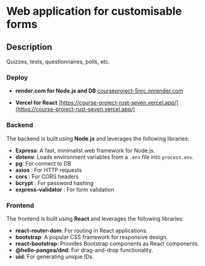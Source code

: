 # Web application for customisable forms

## Description
Quizzes, tests, questionnaires, polls, etc.

### Deploy
- **render.com for Node.js and DB** 
[courseproject-5nrc.onrender.com](https://courseproject-5nrc.onrender.com)

- **Vercel for React**
[https://course-project-rust-seven.vercel.app/](https://course-project-rust-seven.vercel.app/)

### Backend
The backend is built using **Node.js** and leverages the following libraries:
- **Express**: A fast, minimalist web framework for Node.js.
- **dotenv**: Loads environment variables from a `.env` file into `process.env`.
- **pg**: For connect to DB
- **axios**  : For HTTP requests
- **сors** :  For CORS headers
- **bcrypt** : For password hashing
- **express-validator**  : For form validation


### Frontend
The frontend is built using **React** and leverages the following libraries:
- **react-router-dom**: For routing in React applications.
- **bootstrap**: A popular CSS framework for responsive design.
- **react-bootstrap**: Provides Bootstrap components as React components.
- **@hello-pangea/dnd**: For drag-and-drop functionality.
- **uid**: For generating unique IDs.
